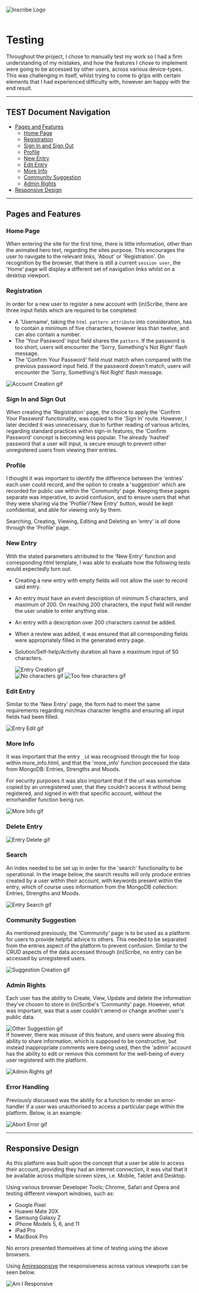 <br>
<div>
    <img src="static/assets/img/readme/readme_img.png" alt="Inscribe Logo">
</div>

<br>

# Testing

Throughout the project, I chose to manually test my work so I had a firm understanding of my mistakes, and how the features I chose to implement
were going to be accessed by other users, across various device-types. This was challenging in itself, whilst trying to come to grips with certain
elements that I had experienced difficulty with, however am happy with the end result.

---
## TEST Document Navigation
* [Pages and Features](#pages-and-features)
  * [Home Page](#home-page)
  * [Registration](#registration)
  * [Sign In and Sign Out](#sign-in-and-sign-out)
  * [Profile](#profile)
  * [New Entry](#new_entry)
  * [Edit Entry](#edit-entry)
  * [More Info](#more-info)
  * [Community Suggestion](#community-suggestion)
  * [Admin Rights](#admin-rights)
* [Responsive Design](#responsive-design)


---
## Pages and Features

### Home Page
When entering the site for the first time, there is little information, other than the animated hero text, regarding the sites purpose.
This encourages the user to navigate to the relevant links, 'About' or 'Registration'. On recognition by the browser, that there is still
a current ```session user```, the 'Home' page will display a different set of navigation links whilst on a desktop viewport.

### Registration
In order for a new user to register a new account with (in)Scribe, there are three input fields which are required to be completed:
* A 'Username', taking the ```html pattern attribute``` into consideration, has to contain a minimum of five characters, however less than
  twelve, and can also contain a number.
* The 'Your Password' input field shares the ```pattern```. If the password is too short, users will encounter the 'Sorry, Something's Not Right'
  flash message.
* The 'Confirm Your Password' field must match when compared with the previous password input field. If the password doesn't match, users will 
  encounter the 'Sorry, Something's Not Right' flash message.

<div>
    <img src="static/assets/img/test/acc_creation.gif" alt="Account Creation gif">
</div>

### Sign In and Sign Out
When creating the 'Registration' page, the choice to apply the 'Confirm Your Password' functionality, was copied to the 'Sign In' route. 
However, I later decided it was unnecessary, due to further reading of various articles, regarding standard practices within sign-in 
features, the 'Confirm Password' concept is becoming less popular. The already 'hashed' password that a user will input, is secure enough to 
prevent other unregistered users from viewing their entries.

### Profile
I thought it was important to identify the difference between the 'entries' each user could record, and the option to create a 'suggestion'
which are recorded for public use within the 'Community' page. Keeping these pages separate was imperative, to avoid confusion, and to ensure
users that what they were sharing via the 'Profile'/'New Entry' button, would be kept confidential, and able for viewing only by them.

Searching, Creating, Viewing, Editing and Deleting an 'entry' is <em>all</em> done through the 'Profile' page.

### New Entry

With the stated parameters atrributed to the 'New Entry' function and corresponding html template, I was able to evaluate how the following tests
would expectedly turn out.

  * Creating a new entry with empty fields will not allow the user to record said entry.
  * An entry must have an event description of minimum 5 characters, and maximum of 200. On reaching 200 characters, the input field will render the user 
    unable to enter anything else.
  * An entry with a description over 200 characters cannot be added.
  * When a review was added, it was ensured that all corresponding fields were appropriately filled in the generated entry page.
  * Solution/Self-help/Activity duration all have a maximum input of 50 characters.
    <div>
        <img src="static/assets/img/test/entry_creation.gif" alt="Entry Creation gif">
    </div>

    <div>
        <img src="static/assets/img/test/no_entry.png" alt="No characters gif">
        <img src="static/assets/img/test/min_text.png" alt="Too few characters gif">
    </div>

### Edit Entry
Similar to the 'New Entry' page, the form had to meet the same requirements regarding min/max character lengths and ensuring all input fields had been
filled.
    <div>
        <img src="static/assets/img/test/entry_edit.gif" alt="Entry Edit gif">
    </div>

### More Info
It was important that the entry ```_id``` was recognised through the for loop within more_info.html, and that the 'more_info' function
processed the data from MongoDB: Entries, Strengths and Moods.

For security purposes it was also important that if the url was somehow copied by an unregistered user, that they couldn't access it without being registered, 
and signed in with that specific account, without the errorhandler function being run.
    <div>
        <img src="static/assets/img/test/entry_more_info.gif" alt="More Info gif">
    </div>

### Delete Entry
<div>
    <img src="static/assets/img/test/entry_delete.gif" alt="Entry Delete gif">
</div>

### Search
An index needed to be set up in order for the 'search' functionality to be operational. In the image below, the search results will only produce entries created 
by a user within <em>their</em> account, with keywords present within the entry, which of course uses information from the MongoDB collection: Entries, Strengths and Moods.
    <div>
        <img src="static/assets/img/test/entry_search.gif" alt="Entry Search gif">
    </div>

### Community Suggestion
As mentioned previously, the 'Community' page is to be used as a platform for users to provide helpful advice to others. This needed to be separated from the entries aspect of the
platform to prevent confusion. Similar to the CRUD aspects of the data accessed through (in)Scribe, no entry can be accessed by unregistered users.
    <div>
        <img src="static/assets/img/test/sugg_create.gif" alt="Suggestion Creation gif">
    </div>

### Admin Rights

Each user has the ability to Create, View, Update and delete the information they've chosen to store in (in)Scribe's 'Community' page. However, what was important, was that a user couldn't
amend or change another user's public data.
    <div>
        <img src="static/assets/img/test/other_sugg_create.gif" alt="Other Suggestion gif">
    </div>
If however, there was misuse of this feature, and users were abusing this ability to share information, which is supposed to be constructive, but instead inappropriate comments were being
used, then the 'admin' account has the ability to edit or remove this comment for the well-being of every user registered with the platform.

<div>
    <img src="static/assets/img/test/admin_rights.gif" alt="Admin Rights gif">
</div>

### Error Handling
Previously discussed was the ability for a function to render an error-handler if a user was unauthorised to access a particular page within the platform. Below, is an example:
<div>
    <img src="static/assets/img/test/abort_error.gif" alt="Abort Error gif">
</div>

---

## Responsive Design

As this platform was built upon the concept that a user be able to access their account, providing they had an internet connection, it was vital
that it be available across multiple screen sizes, i.e. Mobile, Tablet and Desktop. 

Using various browser Developer Tools; Chrome, Safari and Opera and testing different viewport windows, such as:
  * Google Pixel
  * Huawei Mate 20X
  * Samsung Galaxy Z
  * iPhone Models 5, 6, and 11
  * iPad Pro
  * MacBook Pro

 
No errors presented themselves at time of testing using the above browsers.

Using [Amiresponsive](http://ami.responsivedesign.is/?url=https%3A%2F%2Finscribe-wm.herokuapp.com%2F) the responsiveness across various viewports
can be seen below.

<div>
    <img src="static/assets/img/readme/amiresp.png" alt="Am I Responsive">
</div>
